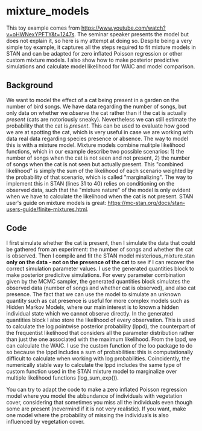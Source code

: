 # mixture_models
This toy example comes from https://www.youtube.com/watch?v=oHWNexYPFTY&t=1247s. The seminar speaker presents the model but does not explain it, so here is my attempt at doing so. Despite being a very simple toy example, it captures all the steps required to fit mixture models in STAN and can be adapted for zero inflated Poisson regression or other custom mixture models. I also show how to make posterior predictive simulations and calculate model likelihood for WAIC and model comparison.

## Background

We want to model the effect of a cat being present in a garden on the number of bird songs. We have data regarding the number of songs, but only data on whether we *observe* the cat rather than if the cat is actually *present* (cats are notoriously sneaky). Nevertheless we can still estimate the probability that the cat is *present*. This can be used to evaluate how good we are at spotting the cat, which is very useful in case we are working with data real data regarding species presence or absence. The way to model this is with a mixture model. Mixture models combine mulitple likelihood functions, which in our example describe two possible scenarios: 1) the number of songs when the cat is not seen and not present, 2) the number of songs when the cat is not seen but actually present. This "combined likelihood" is simply the sum of the likelihood of each scenario weighted by the probability of that scenario, which is called "marginalizing". The way to implement this in STAN (lines 31 to 40) relies on conditioning on the observed data, such that the "mixture nature" of the model is only evident when we have to calculate the likelihood when the cat is not present. STAN user's guide on mixture models is great: https://mc-stan.org/docs/stan-users-guide/finite-mixtures.html. 

## Code

I first simulate whether the cat is present, then I simulate the data that could be gathered from an experiment: the number of songs and whether the cat is observed. Then I compile and fit the STAN model misterious_mixture.stan **only on the data - not on the presence of the cat** to see if I can recover the correct simulation parameter values.  I use the generated quantities block to make posterior predicitve simulations. For every parameter combination given by the MCMC sampler, the generated quantities block simulates the observed data (number of songs and whether cat is observed), and also cat presence. The fact that we can use the model to simulate an unknown quantity such as cat presence is useful for more complex models such as Hidden Markov Models, where our main interest is to known a hidden individual state which we cannot observe directly. In the generated quantities block I also store the likelihood of every observation. This is used to calculate the log pointwise posterior probability (lppd), the counterpart of the frequentist likelihood that considers all the parameter distribution rather than just the one associated with the maximum likelihood. From the lppd, we can calculate the WAIC. I use the custom function of the loo package to do so because the lppd includes a sum of probabilities: this is computationally difficult to calculate when working with log probabilities. Coincidently, the numerically stable way to calculate the lppd includes the same type of custom function used in the STAN mixture model to marginalize over multiple likelihood functions (log_sum_exp()). 

You can try to adapt the code to make a zero inflated Poisson regression model where you model the abbundance of individuals with vegetation cover, considering that sometimes you miss all the individuals even though some are present (nevermind if it is not very realistic). If you want, make one model where the probability of missing the individuals is also influenced by vegetation cover.
